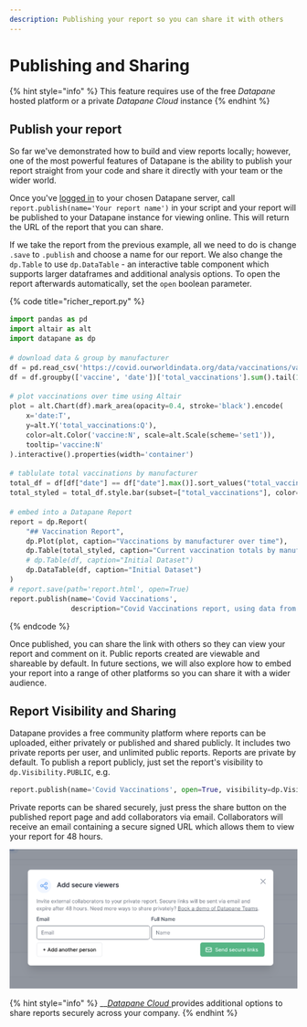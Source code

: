 ```yaml
---
description: Publishing your report so you can share it with others
---
```


# Publishing and Sharing

{% hint style="info" %}
This feature requires use of the free _Datapane_ hosted platform or a private _Datapane Cloud_ instance
{% endhint %}

## Publish your report

So far we've demonstrated how to build and view reports locally; however, one of the most powerful features of Datapane is the ability to publish your report straight from your code and share it directly with your team or the wider world.

Once you've [logged in](../../tut-getting-started.md#authentication) to your chosen Datapane server, call `report.publish(name='Your report name')` in your script and your report will be published to your Datapane instance for viewing online. This will return the URL of the report that you can share.

If we take the report from the previous example, all we need to do is change `.save` to `.publish` and choose a name for our report. We also change the `dp.Table` to use `dp.DataTable` - an interactive table component which supports larger dataframes and additional analysis options. To open the report afterwards automatically, set the `open` boolean parameter.

{% code title="richer\_report.py" %}
```python
import pandas as pd
import altair as alt
import datapane as dp

# download data & group by manufacturer
df = pd.read_csv('https://covid.ourworldindata.org/data/vaccinations/vaccinations-by-manufacturer.csv', parse_dates=['date'])
df = df.groupby(['vaccine', 'date'])['total_vaccinations'].sum().tail(1000).reset_index()

# plot vaccinations over time using Altair
plot = alt.Chart(df).mark_area(opacity=0.4, stroke='black').encode(
    x='date:T',
    y=alt.Y('total_vaccinations:Q'),
    color=alt.Color('vaccine:N', scale=alt.Scale(scheme='set1')),
    tooltip='vaccine:N'
).interactive().properties(width='container')

# tablulate total vaccinations by manufacturer
total_df = df[df["date"] == df["date"].max()].sort_values("total_vaccinations", ascending=False).reset_index(drop=True)
total_styled = total_df.style.bar(subset=["total_vaccinations"], color='#5fba7d', vmax=total_df["total_vaccinations"].sum())

# embed into a Datapane Report
report = dp.Report(
    "## Vaccination Report",
    dp.Plot(plot, caption="Vaccinations by manufacturer over time"),
    dp.Table(total_styled, caption="Current vaccination totals by manufacturer"),
    # dp.Table(df, caption="Initial Dataset")
    dp.DataTable(df, caption="Initial Dataset")
)
# report.save(path='report.html', open=True)
report.publish(name='Covid Vaccinations',
               description="Covid Vaccinations report, using data from ourworldindata", open=True)
```
{% endcode %}

Once published, you can share the link with others so they can view your report and comment on it. Public reports created are viewable and shareable by default. In future sections, we will also explore how to embed your report into a range of other platforms so you can share it with a wider audience.

## Report Visibility and Sharing

Datapane provides a free community platform where reports can be uploaded, either privately or published and shared publicly. It includes two private reports per user, and unlimited public reports. Reports are private by default. To publish a report publicly, just set the report's visibility to `dp.Visibility.PUBLIC`, e.g.

```python
report.publish(name='Covid Vaccinations', open=True, visibility=dp.Visibility.PUBLIC)
```

Private reports can be shared securely, just press the share button on the published report page and add collaborators via email. Collaborators will receive an email containing a secure signed URL which allows them to view your report for 48 hours.

![](../../.gitbook/assets/image%20%28118%29.png)

{% hint style="info" %}
\_\_[_Datapane Cloud_ ](../../datapane-enterprise/tut-deploying-a-script.md)provides additional options to share reports securely across your company.
{% endhint %}

